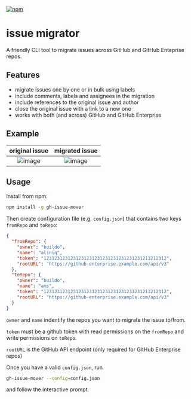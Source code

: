 [![npm](https://img.shields.io/npm/v/gh-issue-mover.svg?maxAge=2592000)](https://www.npmjs.com/package/gh-issue-mover)

# issue migrator
A friendly CLI tool to migrate issues across GitHub and GitHub Enteprise repos.

## Features

- migrate issues one by one or in bulk using labels
- include comments, labels and assignees in the migration
- include references to the original issue and author
- close the original issue with a link to a new one
- works with both (and across) GitHub and GitHub Enterprise

## Example

| original issue  |  migrated issue |
|:---------------:|:---------------:|
| ![image](https://github.omnilab.our.buildo.io/storage/user/3/files/70e73c9e-7a5b-11e6-8cb3-00dc048ce0d7) | ![image](https://github.omnilab.our.buildo.io/storage/user/3/files/5bfe83be-7a5b-11e6-88ce-97ff474a687e) |

## Usage

Install from npm:

```sh
npm install -g gh-issue-mover
```

Then create configuration file (e.g. `config.json`) that contains two keys `fromRepo` and `toRepo`:

```json
{
  "fromRepo": {
    "owner": "buildo",
    "name": "aliniq",
    "token": "1231231231231231231231231231231231231213212312",
    "rootURL": "https://github-enterprise.example.com/api/v3"
  },
  "toRepo": {
    "owner": "buildo",
    "name": "ams",
    "token": "1231231231231231231231231231231231231213212312",
    "rootURL": "https://github-enterprise.example.com/api/v3"
  }
}
```

`owner` and `name` indentify the repos you want to migrate the issue to/from.

`token` must be a github token with read permissions on the `fromRepo` and write permissions on `toRepo`.

`rootURL` is the GitHub API endpoint (only required for GitHub Enterprise repos)

Once you have a valid `config.json`, run

```sh
gh-issue-mover --config=config.json
```

and follow the interactive prompt.
